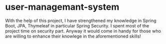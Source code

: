 # user-managemant-system
With the help of this project, I have strengthened my knowledge in Spring Boot, JPA, Thymeleaf in particular Spring Security. 
I spent most of the project time on security part. 
Anyway it would come in handy for those who are willing to enhance their knowlege in the aforementioned skills!
